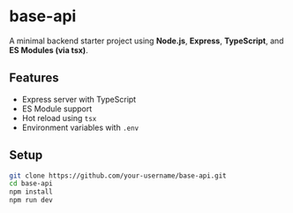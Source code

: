# base-api

A minimal backend starter project using **Node.js**, **Express**, **TypeScript**, and **ES Modules (via tsx)**.

## Features
- Express server with TypeScript
- ES Module support
- Hot reload using `tsx`
- Environment variables with `.env`

## Setup
```bash
git clone https://github.com/your-username/base-api.git
cd base-api
npm install
npm run dev

